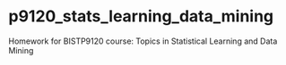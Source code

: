 # p9120_stats_learning_data_mining
Homework for BISTP9120 course: Topics in Statistical Learning and Data Mining
